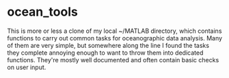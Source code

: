# ocean_tools

This is more or less a clone of my local ~/MATLAB directory, which contains functions to carry out common tasks for oceanographic data analysis. Many of them are very simple, but somewhere along the line I found the tasks they complete annoying enough to want to throw them into dedicated functions. They're mostly well documented and often contain basic checks on user input.
